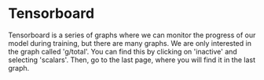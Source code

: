 # Tensorboard

Tensorboard is a series of graphs where we can monitor the progress of our model during training, but there are many graphs. We are only interested in the graph called 'g/total'. You can find this by clicking on 'inactive' and selecting 'scalars'. Then, go to the last page, where you will find it in the last graph.
